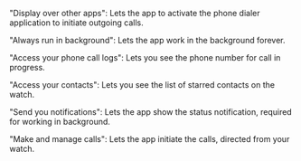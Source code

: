 "Display over other apps":
Lets the app to activate the phone dialer application to initiate outgoing calls.

"Always run in background":
Lets the app work in the background forever.

"Access your phone call logs":
Lets you see the phone number for call in progress.

"Access your contacts":
Lets you see the list of starred contacts on the watch.

"Send you notifications":
Lets the app show the status notification, required for working in background.

"Make and manage calls":
Lets the app initiate the calls, directed from your watch.
